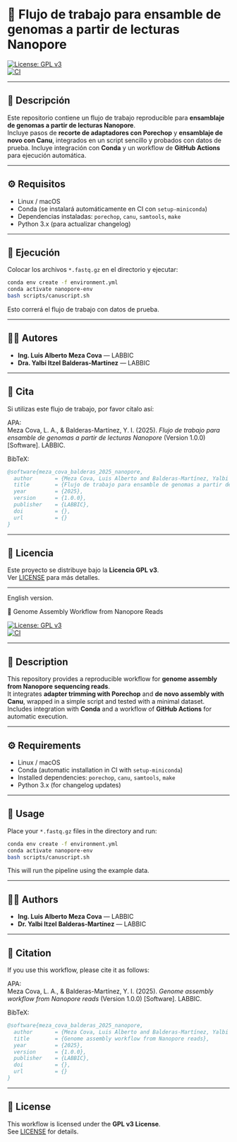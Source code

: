 # 🧬 Flujo de trabajo para ensamble de genomas a partir de lecturas Nanopore  

[![License: GPL v3](https://img.shields.io/badge/License-GPLv3-blue.svg)](https://www.gnu.org/licenses/gpl-3.0)  
[![CI](https://github.com/tu_usuario/nanopore-assembly-workflow/actions/workflows/ci.yml/badge.svg)](https://github.com/tu_usuario/nanopore-assembly-workflow/actions/workflows/ci.yml)  

---

## 📌 Descripción
Este repositorio contiene un flujo de trabajo reproducible para **ensamblaje de genomas a partir de lecturas Nanopore**.  
Incluye pasos de **recorte de adaptadores con Porechop** y **ensamblaje de novo con Canu**, integrados en un script sencillo y probados con datos de prueba.
Incluye integración con **Conda** y un workflow de **GitHub Actions** para ejecución automática.  

---

## ⚙️ Requisitos
- Linux / macOS
- Conda (se instalará automáticamente en CI con `setup-miniconda`)  
- Dependencias instaladas: `porechop`, `canu`, `samtools`, `make`  
- Python 3.x (para actualizar changelog)

---

## 🚀 Ejecución
Colocar los archivos `*.fastq.gz` en el directorio y ejecutar:

```bash
conda env create -f environment.yml
conda activate nanopore-env
bash scripts/canuscript.sh
```

Esto correrá el flujo de trabajo con datos de prueba.

---

## 👩‍💻 Autores
- **Ing. Luis Alberto Meza Cova** — LABBIC  
- **Dra. Yalbi Itzel Balderas-Martínez** — LABBIC  

---

## 📖 Cita
Si utilizas este flujo de trabajo, por favor cítalo así:  

APA:  
Meza Cova, L. A., & Balderas-Martínez, Y. I. (2025). *Flujo de trabajo para ensamble de genomas a partir de lecturas Nanopore* (Version 1.0.0) [Software]. LABBIC.  

BibTeX:  
```bibtex
@software{meza_cova_balderas_2025_nanopore,
  author       = {Meza Cova, Luis Alberto and Balderas-Martínez, Yalbi Itzel},
  title        = {Flujo de trabajo para ensamble de genomas a partir de lecturas Nanopore},
  year         = {2025},
  version      = {1.0.0},
  publisher    = {LABBIC},
  doi          = {},
  url          = {}
}
```

---

## 📜 Licencia
Este proyecto se distribuye bajo la **Licencia GPL v3**.  
Ver [LICENSE](LICENSE) para más detalles.

---

English version.

 🧬 Genome Assembly Workflow from Nanopore Reads  

[![License: GPL v3](https://img.shields.io/badge/License-GPLv3-blue.svg)](https://www.gnu.org/licenses/gpl-3.0)  
[![CI](https://github.com/tu_usuario/nanopore-assembly-workflow/actions/workflows/ci.yml/badge.svg)](https://github.com/Laboratorio-de-Biologia-Computacional/nanopore-assembly-workflow/actions/workflows/ci.yml)  

---

## 📌 Description
This repository provides a reproducible workflow for **genome assembly from Nanopore sequencing reads**.  
It integrates **adapter trimming with Porechop** and **de novo assembly with Canu**, wrapped in a simple script and tested with a minimal dataset.
Includes integration with **Conda** and a workflow of **GitHub Actions** for automatic execution. 

---

## ⚙️ Requirements
- Linux / macOS  
- Conda (automatic installation in CI with `setup-miniconda`)  
- Installed dependencies: `porechop`, `canu`, `samtools`, `make`  
- Python 3.x (for changelog updates)

---

## 🚀 Usage
Place your `*.fastq.gz` files in the directory and run:

```bash
conda env create -f environment.yml
conda activate nanopore-env
bash scripts/canuscript.sh
```

This will run the pipeline using the example data.

---

## 👩‍💻 Authors
- **Ing. Luis Alberto Meza Cova** — LABBIC  
- **Dr. Yalbi Itzel Balderas-Martínez** — LABBIC  

---

## 📖 Citation
If you use this workflow, please cite it as follows:  

APA:  
Meza Cova, L. A., & Balderas-Martínez, Y. I. (2025). *Genome assembly workflow from Nanopore reads* (Version 1.0.0) [Software]. LABBIC.

BibTeX:  
```bibtex
@software{meza_cova_balderas_2025_nanopore,
  author       = {Meza Cova, Luis Alberto and Balderas-Martínez, Yalbi Itzel},
  title        = {Genome assembly workflow from Nanopore reads},
  year         = {2025},
  version      = {1.0.0},
  publisher    = {LABBIC},
  doi          = {},
  url          = {}
}
```

---

## 📜 License
This workflow is licensed under the **GPL v3 License**.  
See [LICENSE](LICENSE) for details.
